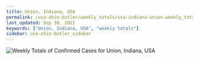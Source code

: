 ```yaml
---
title: Union, Indiana, USA
permalink: /usa-ohio-butler/weekly_totals/usa-indiana-union-weekly_totals.html
last_updated: Sep 30, 2021
keywords: ["Union, Indiana, USA", "weekly totals"]
sidebar: usa-ohio-butler_sidebar
---
```


![Weekly Totals of Confirmed Cases for Union, Indiana, USA](/covid_tracker/images/graphs/usa-indiana-union-weekly_totals_graph.png)
